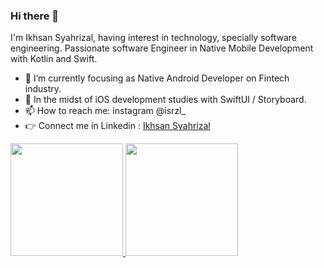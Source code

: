### Hi there 👋

I'm Ikhsan Syahrizal, having interest in technology, specially software engineering.
Passionate software Engineer in Native Mobile Development with Kotlin and Swift.

- 🌱 I’m currently focusing as Native Android Developer on Fintech industry.
- 📖  In the midst of iOS development studies with SwiftUI / Storyboard.
- 📫 How to reach me: instagram @isrzl_
- 👉 Connect me in Linkedin : [Ikhsan Syahrizal](https://www.linkedin.com/in/ikhsan-syahrizal-33734a20b/)


<p align="left">
<a href="https://github.com/ikhsansyahrizal">
  <img height="180em" src="https://github-readme-stats-eight-theta.vercel.app/api?username=ikhsansyahrizal&show_icons=true&theme=algolia&include_all_commits=true&count_private=true"/>
  <img height="180em" src="https://github-readme-stats-eight-theta.vercel.app/api/top-langs/?username=ikhsansyahrizal&layout=compact&langs_count=8&theme=algolia"/>
</a>
</p>
